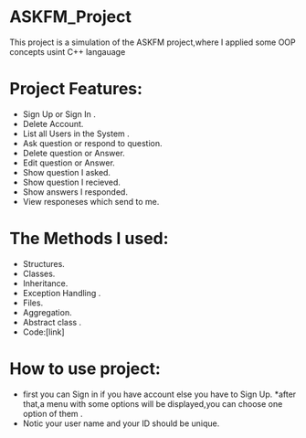 # ASKFM_Project
This project is a simulation of the ASKFM project,where I applied some OOP concepts usint C++ langauage

# Project Features:
  * Sign Up or Sign In .
  * Delete Account.
  * List all Users in the System .
  * Ask question or respond to question.
  * Delete question or Answer.
  * Edit question or Answer.
  * Show question I asked.
  * Show question I recieved.
  * Show answers I responded.
  * View responeses which send to me.
# The Methods I used:
  * Structures.
  * Classes.
  * Inheritance.
  * Exception Handling .
  * Files.
  * Aggregation.
  * Abstract class .
* Code:[link]
# How to use project:
 * first you can Sign in if you have account else you have to Sign Up.
 *after that,a menu with some options will be displayed,you can choose one option of them .
 * Notic your user name and your ID should be unique.

